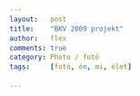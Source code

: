 ```yaml
---
layout:   post
title:    "BKV 2009 projekt"
author:   flex
comments: true
category: Photo / fotó
tags:     [fotó, én, mi, élet]

---
```


<link rel='stylesheet' href='unitegallery/css/unite-gallery.css' type='text/css' /> 
<link rel='stylesheet' href='unitegallery/themes/default/ug-theme-default.css' type='text/css' /> 

<script type='text/javascript' src='unitegallery/js/jquery-11.0.min.js'></script>
<script type='text/javascript' src='unitegallery/js/unitegallery.min.js'></script> 
<script type='text/javascript' src='unitegallery/themes/tiles/ug-theme-tiles.js'></script>

<div id="gallery" style="display:none; margin-bottom: .7em; margin-left: 0; margin-right: 0; margin-top: .5em;">

	<img alt="BKV 2009" data-description="BKV 2009" src="photos/BKV2009/3907714768_a01dcdb5fc_o.jpg" data-image="photoBKV2009ra/3907714768_a01dcdb5fc_o.jpg">
	<img alt="BKV 2009" data-description="BKV 2009" src="photos/BKV2009/img_0011_2_3890210790_o.jpg" data-image="photoBKV2009ra/img_0011_2_3890210790_o.jpg">
	<img alt="BKV 2009" data-description="BKV 2009" src="photos/BKV2009/img_0011_3889391271_o.jpg" data-image="photos/BKV2009/img_0011_3889391271_o.jpg">
	<img alt="BKV 2009" data-description="BKV 2009" src="photos/BKV2009/img_0013_3889391713_o.jpg" data-image="photos/BKV2009/img_0013_3889391713_o.jpg">
	<img alt="BKV 2009" data-description="BKV 2009" src="photos/BKV2009/img_0024_2_3889418079_o.jpg" data-image="photoBKV2009ra/img_0024_2_3889418079_o.jpg">
	<img alt="BKV 2009" data-description="BKV 2009" src="photos/BKV2009/img_0037_3890200180_o.jpg" data-image="photos/BKV2009/img_0037_3890200180_o.jpg">
	<img alt="BKV 2009" data-description="BKV 2009" src="photos/BKV2009/img_0038_3890200560_o.jpg" data-image="photos/BKV2009/img_0038_3890200560_o.jpg">
	<img alt="BKV 2009" data-description="BKV 2009" src="photos/BKV2009/img_0039_3889407527_o.jpg" data-image="photos/BKV2009/img_0039_3889407527_o.jpg">
	<img alt="BKV 2009" data-description="BKV 2009" src="photos/BKV2009/img_0043_3890211640_o.jpg" data-image="photos/BKV2009/img_0043_3890211640_o.jpg">
	<img alt="BKV 2009" data-description="BKV 2009" src="photos/BKV2009/img_0046_2_3890212124_o.jpg" data-image="photoBKV2009ra/img_0046_2_3890212124_o.jpg">
	<img alt="BKV 2009" data-description="BKV 2009" src="photos/BKV2009/img_0047_3890185954_o.jpg" data-image="photos/BKV2009/img_0047_3890185954_o.jpg">
	<img alt="BKV 2009" data-description="BKV 2009" src="photos/BKV2009/img_0052_3889407945_o.jpg" data-image="photos/BKV2009/img_0052_3889407945_o.jpg">
	<img alt="BKV 2009" data-description="BKV 2009" src="photos/BKV2009/img_0053_3890201778_o.jpg" data-image="photos/BKV2009/img_0053_3890201778_o.jpg">
	<img alt="BKV 2009" data-description="BKV 2009" src="photos/BKV2009/img_0054_3890202220_o.jpg" data-image="photos/BKV2009/img_0054_3890202220_o.jpg">
	<img alt="BKV 2009" data-description="BKV 2009" src="photos/BKV2009/img_0061_3889419403_o.jpg" data-image="photos/BKV2009/img_0061_3889419403_o.jpg">
	<img alt="BKV 2009" data-description="BKV 2009" src="photos/BKV2009/img_0066_3889409177_o.jpg" data-image="photos/BKV2009/img_0066_3889409177_o.jpg">
	<img alt="BKV 2009" data-description="BKV 2009" src="photos/BKV2009/img_0069_3889419851_o.jpg" data-image="photos/BKV2009/img_0069_3889419851_o.jpg">
	<img alt="BKV 2009" data-description="BKV 2009" src="photos/BKV2009/img_0070_3890186314_o.jpg" data-image="photos/BKV2009/img_0070_3890186314_o.jpg">
	<img alt="BKV 2009" data-description="BKV 2009" src="photos/BKV2009/img_0070_3890213528_o.jpg" data-image="photos/BKV2009/img_0070_3890213528_o.jpg">
	<img alt="BKV 2009" data-description="BKV 2009" src="photos/BKV2009/img_0071_3890213978_o.jpg" data-image="photos/BKV2009/img_0071_3890213978_o.jpg">
	<img alt="BKV 2009" data-description="BKV 2009" src="photos/BKV2009/img_0074_3889392997_o.jpg" data-image="photos/BKV2009/img_0074_3889392997_o.jpg">
	<img alt="BKV 2009" data-description="BKV 2009" src="photos/BKV2009/img_0090_3890214430_o.jpg" data-image="photos/BKV2009/img_0090_3890214430_o.jpg">
	<img alt="BKV 2009" data-description="BKV 2009" src="photos/BKV2009/img_0095_3889409639_o.jpg" data-image="photos/BKV2009/img_0095_3889409639_o.jpg">
	<img alt="BKV 2009" data-description="BKV 2009" src="photos/BKV2009/img_0103_3890214894_o.jpg" data-image="photos/BKV2009/img_0103_3890214894_o.jpg">
	<img alt="BKV 2009" data-description="BKV 2009" src="photos/BKV2009/img_0114_3889422099_o.jpg" data-image="photos/BKV2009/img_0114_3889422099_o.jpg">
	<img alt="BKV 2009" data-description="BKV 2009" src="photos/BKV2009/img_0116_3889410097_o.jpg" data-image="photos/BKV2009/img_0116_3889410097_o.jpg">
	<img alt="BKV 2009" data-description="BKV 2009" src="photos/BKV2009/img_0117_3889410399_o.jpg" data-image="photos/BKV2009/img_0117_3889410399_o.jpg">
	<img alt="BKV 2009" data-description="BKV 2009" src="photos/BKV2009/img_0124_3889410841_o.jpg" data-image="photos/BKV2009/img_0124_3889410841_o.jpg">
	<img alt="BKV 2009" data-description="BKV 2009" src="photos/BKV2009/img_0124_3889422513_o.jpg" data-image="photos/BKV2009/img_0124_3889422513_o.jpg">
	<img alt="BKV 2009" data-description="BKV 2009" src="photos/BKV2009/img_0165_3890216254_o.jpg" data-image="photos/BKV2009/img_0165_3890216254_o.jpg">
	<img alt="BKV 2009" data-description="BKV 2009" src="photos/BKV2009/img_0171_3889423457_o.jpg" data-image="photos/BKV2009/img_0171_3889423457_o.jpg">
	<img alt="BKV 2009" data-description="BKV 2009" src="photos/BKV2009/img_0179_3889411231_o.jpg" data-image="photos/BKV2009/img_0179_3889411231_o.jpg">
	<img alt="BKV 2009" data-description="BKV 2009" src="photos/BKV2009/img_0186_3889411651_o.jpg" data-image="photos/BKV2009/img_0186_3889411651_o.jpg">
	<img alt="BKV 2009" data-description="BKV 2009" src="photos/BKV2009/img_0193_3889412087_o.jpg" data-image="photos/BKV2009/img_0193_3889412087_o.jpg">
	<img alt="BKV 2009" data-description="BKV 2009" src="photos/BKV2009/img_0193_3889423873_o.jpg" data-image="photos/BKV2009/img_0193_3889423873_o.jpg">
	<img alt="BKV 2009" data-description="BKV 2009" src="photos/BKV2009/img_0201_3890217478_o.jpg" data-image="photos/BKV2009/img_0201_3890217478_o.jpg">
	<img alt="BKV 2009" data-description="BKV 2009" src="photos/BKV2009/img_0203_3889412559_o.jpg" data-image="photos/BKV2009/img_0203_3889412559_o.jpg">
	<img alt="BKV 2009" data-description="BKV 2009" src="photos/BKV2009/img_0213_3889412957_o.jpg" data-image="photos/BKV2009/img_0213_3889412957_o.jpg">
	<img alt="BKV 2009" data-description="BKV 2009" src="photos/BKV2009/img_0217_3890217940_o.jpg" data-image="photos/BKV2009/img_0217_3890217940_o.jpg">
	<img alt="BKV 2009" data-description="BKV 2009" src="photos/BKV2009/img_0223_3890206712_o.jpg" data-image="photos/BKV2009/img_0223_3890206712_o.jpg">
	<img alt="BKV 2009" data-description="BKV 2009" src="photos/BKV2009/img_0224_3890207112_o.jpg" data-image="photos/BKV2009/img_0224_3890207112_o.jpg">
	<img alt="BKV 2009" data-description="BKV 2009" src="photos/BKV2009/img_0225_3890218338_o.jpg" data-image="photos/BKV2009/img_0225_3890218338_o.jpg">
	<img alt="BKV 2009" data-description="BKV 2009" src="photos/BKV2009/img_0233_3890207504_o.jpg" data-image="photos/BKV2009/img_0233_3890207504_o.jpg">
	<img alt="BKV 2009" data-description="BKV 2009" src="photos/BKV2009/img_0234_3890207974_o.jpg" data-image="photos/BKV2009/img_0234_3890207974_o.jpg">
	<img alt="BKV 2009" data-description="BKV 2009" src="photos/BKV2009/img_0243_3890218766_o.jpg" data-image="photos/BKV2009/img_0243_3890218766_o.jpg">
	<img alt="BKV 2009" data-description="BKV 2009" src="photos/BKV2009/img_0270_3890187132_o.jpg" data-image="photos/BKV2009/img_0270_3890187132_o.jpg">
	<img alt="BKV 2009" data-description="BKV 2009" src="photos/BKV2009/img_0285_3890187440_o.jpg" data-image="photos/BKV2009/img_0285_3890187440_o.jpg">
	<img alt="BKV 2009" data-description="BKV 2009" src="photos/BKV2009/img_0290_3889415283_o.jpg" data-image="photos/BKV2009/img_0290_3889415283_o.jpg">
	<img alt="BKV 2009" data-description="BKV 2009" src="photos/BKV2009/img_0302_3890187832_o.jpg" data-image="photos/BKV2009/img_0302_3890187832_o.jpg">
	<img alt="BKV 2009" data-description="BKV 2009" src="photos/BKV2009/img_0308_3889394625_o.jpg" data-image="photos/BKV2009/img_0308_3889394625_o.jpg">
	<img alt="BKV 2009" data-description="BKV 2009" src="photos/BKV2009/img_0313_3889394985_o.jpg" data-image="photos/BKV2009/img_0313_3889394985_o.jpg">
	<img alt="BKV 2009" data-description="BKV 2009" src="photos/BKV2009/img_0316_2_3890208806_o.jpg" data-image="photoBKV2009ra/img_0316_2_3890208806_o.jpg">
	<img alt="BKV 2009" data-description="BKV 2009" src="photos/BKV2009/img_0317_2_3889415983_o.jpg" data-image="photoBKV2009ra/img_0317_2_3889415983_o.jpg">
	<img alt="BKV 2009" data-description="BKV 2009" src="photos/BKV2009/img_0318_2_3889416409_o.jpg" data-image="photoBKV2009ra/img_0318_2_3889416409_o.jpg">
	<img alt="BKV 2009" data-description="BKV 2009" src="photos/BKV2009/img_0319_2_3890209890_o.jpg" data-image="photoBKV2009ra/img_0319_2_3890209890_o.jpg">
	<img alt="BKV 2009" data-description="BKV 2009" src="photos/BKV2009/img_0327_3890210328_o.jpg" data-image="photos/BKV2009/img_0327_3890210328_o.jpg">
	<img alt="BKV 2009" data-description="BKV 2009" src="photos/BKV2009/img_0440_3890189166_o.jpg" data-image="photos/BKV2009/img_0440_3890189166_o.jpg">
	<img alt="BKV 2009" data-description="BKV 2009" src="photos/BKV2009/img_0455_3890219126_o.jpg" data-image="photos/BKV2009/img_0455_3890219126_o.jpg">
	<img alt="BKV 2009" data-description="BKV 2009" src="photos/BKV2009/img_0456_3889426395_o.jpg" data-image="photos/BKV2009/img_0456_3889426395_o.jpg">
	<img alt="BKV 2009" data-description="BKV 2009" src="photos/BKV2009/img_0457_3889426801_o.jpg" data-image="photos/BKV2009/img_0457_3889426801_o.jpg">
	<img alt="BKV 2009" data-description="BKV 2009" src="photos/BKV2009/img_0458_3889427209_o.jpg" data-image="photos/BKV2009/img_0458_3889427209_o.jpg">
	<img alt="BKV 2009" data-description="BKV 2009" src="photos/BKV2009/img_0460_3890189556_o.jpg" data-image="photos/BKV2009/img_0460_3890189556_o.jpg">
	<img alt="BKV 2009" data-description="BKV 2009" src="photos/BKV2009/img_0461_3890190004_o.jpg" data-image="photos/BKV2009/img_0461_3890190004_o.jpg">
	<img alt="BKV 2009" data-description="BKV 2009" src="photos/BKV2009/img_0470_3890220842_o.jpg" data-image="photos/BKV2009/img_0470_3890220842_o.jpg">
	<img alt="BKV 2009" data-description="BKV 2009" src="photos/BKV2009/img_0481_3889396753_o.jpg" data-image="photos/BKV2009/img_0481_3889396753_o.jpg">
	<img alt="BKV 2009" data-description="BKV 2009" src="photos/BKV2009/img_0486_3890190796_o.jpg" data-image="photos/BKV2009/img_0486_3890190796_o.jpg">
	<img alt="BKV 2009" data-description="BKV 2009" src="photos/BKV2009/img_0495_3890191160_o.jpg" data-image="photos/BKV2009/img_0495_3890191160_o.jpg">
	<img alt="BKV 2009" data-description="BKV 2009" src="photos/BKV2009/img_0496_3890191578_o.jpg" data-image="photos/BKV2009/img_0496_3890191578_o.jpg">
	<img alt="BKV 2009" data-description="BKV 2009" src="photos/BKV2009/img_0501_3889428113_o.jpg" data-image="photos/BKV2009/img_0501_3889428113_o.jpg">
	<img alt="BKV 2009" data-description="BKV 2009" src="photos/BKV2009/img_0603_3890192032_o.jpg" data-image="photos/BKV2009/img_0603_3890192032_o.jpg">
	<img alt="BKV 2009" data-description="BKV 2009" src="photos/BKV2009/img_0604_3889398715_o.jpg" data-image="photos/BKV2009/img_0604_3889398715_o.jpg">
	<img alt="BKV 2009" data-description="BKV 2009" src="photos/BKV2009/img_0605_3890192894_o.jpg" data-image="photos/BKV2009/img_0605_3890192894_o.jpg">
	<img alt="BKV 2009" data-description="BKV 2009" src="photos/BKV2009/img_0606_3890193354_o.jpg" data-image="photos/BKV2009/img_0606_3890193354_o.jpg">
	<img alt="BKV 2009" data-description="BKV 2009" src="photos/BKV2009/img_0625_3889389193_o.jpg" data-image="photos/BKV2009/img_0625_3889389193_o.jpg">
	<img alt="BKV 2009" data-description="BKV 2009" src="photos/BKV2009/img_0626_3889400009_o.jpg" data-image="photos/BKV2009/img_0626_3889400009_o.jpg">
	<img alt="BKV 2009" data-description="BKV 2009" src="photos/BKV2009/img_0636_3890194252_o.jpg" data-image="photos/BKV2009/img_0636_3890194252_o.jpg">
	<img alt="BKV 2009" data-description="BKV 2009" src="photos/BKV2009/img_0657_3889400885_o.jpg" data-image="photos/BKV2009/img_0657_3889400885_o.jpg">
	<img alt="BKV 2009" data-description="BKV 2009" src="photos/BKV2009/img_0664_3889389611_o.jpg" data-image="photos/BKV2009/img_0664_3889389611_o.jpg">
	<img alt="BKV 2009" data-description="BKV 2009" src="photos/BKV2009/img_0668_3890195188_o.jpg" data-image="photos/BKV2009/img_0668_3890195188_o.jpg">
	<img alt="BKV 2009" data-description="BKV 2009" src="photos/BKV2009/img_0669_3889401813_o.jpg" data-image="photos/BKV2009/img_0669_3889401813_o.jpg">
	<img alt="BKV 2009" data-description="BKV 2009" src="photos/BKV2009/img_0675_3889402233_o.jpg" data-image="photos/BKV2009/img_0675_3889402233_o.jpg">
	<img alt="BKV 2009" data-description="BKV 2009" src="photos/BKV2009/img_0751_3889390001_o.jpg" data-image="photos/BKV2009/img_0751_3889390001_o.jpg">
	<img alt="BKV 2009" data-description="BKV 2009" src="photos/BKV2009/img_0912_3890196540_o.jpg" data-image="photos/BKV2009/img_0912_3890196540_o.jpg">
	<img alt="BKV 2009" data-description="BKV 2009" src="photos/BKV2009/img_0914_3890196916_o.jpg" data-image="photos/BKV2009/img_0914_3890196916_o.jpg">
	<img alt="BKV 2009" data-description="BKV 2009" src="photos/BKV2009/img_0947_3890221734_o.jpg" data-image="photos/BKV2009/img_0947_3890221734_o.jpg">
	<img alt="BKV 2009" data-description="BKV 2009" src="photos/BKV2009/img_0953_3889390413_o.jpg" data-image="photos/BKV2009/img_0953_3889390413_o.jpg">
	<img alt="BKV 2009" data-description="BKV 2009" src="photos/BKV2009/img_0955_3889403493_o.jpg" data-image="photos/BKV2009/img_0955_3889403493_o.jpg">
	<img alt="BKV 2009" data-description="BKV 2009" src="photos/BKV2009/img_0961_3889403909_o.jpg" data-image="photos/BKV2009/img_0961_3889403909_o.jpg">
	<img alt="BKV 2009" data-description="BKV 2009" src="photos/BKV2009/img_0962_3889404315_o.jpg" data-image="photos/BKV2009/img_0962_3889404315_o.jpg">
	<img alt="BKV 2009" data-description="BKV 2009" src="photos/BKV2009/img_0986_3889390875_o.jpg" data-image="photos/BKV2009/img_0986_3889390875_o.jpg">
	<img alt="BKV 2009" data-description="BKV 2009" src="photos/BKV2009/img_0986_3889404743_o.jpg" data-image="photos/BKV2009/img_0986_3889404743_o.jpg">
	<img alt="BKV 2009" data-description="BKV 2009" src="photos/BKV2009/img_0987_3889405201_o.jpg" data-image="photos/BKV2009/img_0987_3889405201_o.jpg">
	<img alt="BKV 2009" data-description="BKV 2009" src="photos/BKV2009/img_0993_3890222132_o.jpg" data-image="photos/BKV2009/img_0993_3890222132_o.jpg">
	<img alt="BKV 2009" data-description="BKV 2009" src="photos/BKV2009/img_0994_3890222552_o.jpg" data-image="photos/BKV2009/img_0994_3890222552_o.jpg">
	<img alt="BKV 2009" data-description="BKV 2009" src="photos/BKV2009/img_0996_3889405659_o.jpg" data-image="photos/BKV2009/img_0996_3889405659_o.jpg">
	<img alt="BKV 2009" data-description="BKV 2009" src="photos/BKV2009/img_0998_3890199768_o.jpg" data-image="photos/BKV2009/img_0998_3890199768_o.jpg">
	<img alt="BKV 2009" data-description="BKV 2009" src="photos/BKV2009/img_2334_3890223034_o.jpg" data-image="photos/BKV2009/img_2334_3890223034_o.jpg">
	<img alt="BKV 2009" data-description="BKV 2009" src="photos/BKV2009/img_2338_3889430235_o.jpg" data-image="photos/BKV2009/img_2338_3889430235_o.jpg">
	<img alt="BKV 2009" data-description="BKV 2009" src="photos/BKV2009/img_2351_3890223886_o.jpg" data-image="photos/BKV2009/img_2351_3890223886_o.jpg">
	<img alt="BKV 2009" data-description="BKV 2009" src="photos/BKV2009/img_2354_3889431031_o.jpg" data-image="photos/BKV2009/img_2354_3889431031_o.jpg">
	<img alt="BKV 2009" data-description="BKV 2009" src="photos/BKV2009/img_2373_3890224624_o.jpg" data-image="photos/BKV2009/img_2373_3890224624_o.jpg">
	<img alt="BKV 2009" data-description="BKV 2009" src="photos/BKV2009/img_2374_3890224948_o.jpg" data-image="photos/BKV2009/img_2374_3890224948_o.jpg">
	<img alt="BKV 2009" data-description="BKV 2009" src="photos/BKV2009/img_2376_3890225294_o.jpg" data-image="photos/BKV2009/img_2376_3890225294_o.jpg">
	<img alt="BKV 2009" data-description="BKV 2009" src="photos/BKV2009/img_2377_3889432527_o.jpg" data-image="photos/BKV2009/img_2377_3889432527_o.jpg">
	<img alt="BKV 2009" data-description="BKV 2009" src="photos/BKV2009/img_2378_3889432915_o.jpg" data-image="photos/BKV2009/img_2378_3889432915_o.jpg">
	<img alt="BKV 2009" data-description="BKV 2009" src="photos/BKV2009/img_3141_3890226400_o.jpg" data-image="photos/BKV2009/img_3141_3890226400_o.jpg">
	<img alt="BKV 2009" data-description="BKV 2009" src="photos/BKV2009/img_3160_3890226732_o.jpg" data-image="photos/BKV2009/img_3160_3890226732_o.jpg">
	<img alt="BKV 2009" data-description="BKV 2009" src="photos/BKV2009/img_3161_3890227144_o.jpg" data-image="photos/BKV2009/img_3161_3890227144_o.jpg">
	<img alt="BKV 2009" data-description="BKV 2009" src="photos/BKV2009/img_3194_3890227506_o.jpg" data-image="photos/BKV2009/img_3194_3890227506_o.jpg">
	<img alt="BKV 2009" data-description="BKV 2009" src="photos/BKV2009/img_3195_3890228110_o.jpg" data-image="photos/BKV2009/img_3195_3890228110_o.jpg">
	<img alt="BKV 2009" data-description="BKV 2009" src="photos/BKV2009/img_3249_3890228506_o.jpg" data-image="photos/BKV2009/img_3249_3890228506_o.jpg">
	<img alt="BKV 2009" data-description="BKV 2009" src="photos/BKV2009/img_3272_3889435819_o.jpg" data-image="photos/BKV2009/img_3272_3889435819_o.jpg">
	<img alt="BKV 2009" data-description="BKV 2009" src="photos/BKV2009/img_3278_3889436235_o.jpg" data-image="photos/BKV2009/img_3278_3889436235_o.jpg">
	<img alt="BKV 2009" data-description="BKV 2009" src="photos/BKV2009/img_3279_3890229758_o.jpg" data-image="photos/BKV2009/img_3279_3890229758_o.jpg">
	<img alt="BKV 2009" data-description="BKV 2009" src="photos/BKV2009/img_3311_3890230094_o.jpg" data-image="photos/BKV2009/img_3311_3890230094_o.jpg">
	<img alt="BKV 2009" data-description="BKV 2009" src="photos/BKV2009/img_3312_3890230534_o.jpg" data-image="photos/BKV2009/img_3312_3890230534_o.jpg">
	<img alt="BKV 2009" data-description="BKV 2009" src="photos/BKV2009/img_3323_3890230928_o.jpg" data-image="photos/BKV2009/img_3323_3890230928_o.jpg">
	<img alt="BKV 2009" data-description="BKV 2009" src="photos/BKV2009/img_3325_3889438225_o.jpg" data-image="photos/BKV2009/img_3325_3889438225_o.jpg">
	<img alt="BKV 2009" data-description="BKV 2009" src="photos/BKV2009/img_4354_4231175112_o.jpg" data-image="photos/BKV2009/img_4354_4231175112_o.jpg">
	<img alt="BKV 2009" data-description="BKV 2009" src="photos/BKV2009/img_4395_4231177638_o.jpg" data-image="photos/BKV2009/img_4395_4231177638_o.jpg">
	<img alt="BKV 2009" data-description="BKV 2009" src="photos/BKV2009/img_4412_4230412205_o.jpg" data-image="photos/BKV2009/img_4412_4230412205_o.jpg">
	<img alt="BKV 2009" data-description="BKV 2009" src="photos/BKV2009/img_4443_4231176154_o.jpg" data-image="photos/BKV2009/img_4443_4231176154_o.jpg">
	<img alt="BKV 2009" data-description="BKV 2009" src="photos/BKV2009/img_4516_4231178236_o.jpg" data-image="photos/BKV2009/img_4516_4231178236_o.jpg">
	<img alt="BKV 2009" data-description="BKV 2009" src="photos/BKV2009/img_5225_4230407299_o.jpg" data-image="photos/BKV2009/img_5225_4230407299_o.jpg">
	<img alt="BKV 2009" data-description="BKV 2009" src="photos/BKV2009/img_5226_4231178068_o.jpg" data-image="photos/BKV2009/img_5226_4231178068_o.jpg">
	<img alt="BKV 2009" data-description="BKV 2009" src="photos/BKV2009/img_5243_4230408053_o.jpg" data-image="photos/BKV2009/img_5243_4230408053_o.jpg">
	<img alt="BKV 2009" data-description="BKV 2009" src="photos/BKV2009/img_5284_4230411975_o.jpg" data-image="photos/BKV2009/img_5284_4230411975_o.jpg">
	<img alt="BKV 2009" data-description="BKV 2009" src="photos/BKV2009/img_5301_4230409821_o.jpg" data-image="photos/BKV2009/img_5301_4230409821_o.jpg">
	<img alt="BKV 2009" data-description="BKV 2009" src="photos/BKV2009/img_5312_4230409097_o.jpg" data-image="photos/BKV2009/img_5312_4230409097_o.jpg">
	<img alt="BKV 2009" data-description="BKV 2009" src="photos/BKV2009/img_5339_4231175576_o.jpg" data-image="photos/BKV2009/img_5339_4231175576_o.jpg">
	<img alt="BKV 2009" data-description="BKV 2009" src="photos/BKV2009/img_5380_4231178472_o.jpg" data-image="photos/BKV2009/img_5380_4231178472_o.jpg">
	<img alt="BKV 2009" data-description="BKV 2009" src="photos/BKV2009/img_5532_4230409341_o.jpg" data-image="photos/BKV2009/img_5532_4230409341_o.jpg">
	<img alt="BKV 2009" data-description="BKV 2009" src="photos/BKV2009/img_5571_4230411769_o.jpg" data-image="photos/BKV2009/img_5571_4230411769_o.jpg">
	<img alt="BKV 2009" data-description="BKV 2009" src="photos/BKV2009/img_5613_4230410585_o.jpg" data-image="photos/BKV2009/img_5613_4230410585_o.jpg">
	<img alt="BKV 2009" data-description="BKV 2009" src="photos/BKV2009/img_7113_4231174882_o.jpg" data-image="photos/BKV2009/img_7113_4231174882_o.jpg">
	<img alt="BKV 2009" data-description="BKV 2009" src="photos/BKV2009/img_7114_4230411535_o.jpg" data-image="photos/BKV2009/img_7114_4230411535_o.jpg">
	<img alt="BKV 2009" data-description="BKV 2009" src="photos/BKV2009/img_7123_4231176858_o.jpg" data-image="photos/BKV2009/img_7123_4231176858_o.jpg">

</div>

<script type="text/javascript"> 
	
	jQuery( document ).ready( function() { jQuery( "#gallery" ).unitegallery( {

		tiles_space_between_cols:      2,
		tiles_justified_space_between: 2,
		tiles_col_width:               300,
		tile_enable_shadow:            false,
			tile_shadow_h: 			   3,			//position of horizontal shadow
			tile_shadow_v: 			   3,			//position of vertical shadow
			tile_shadow_blur: 		   5,			//shadow blur
			tile_shadow_spread: 	   2,			//shadow spread
			tile_shadow_color: 		   "#2B2B2B",	//shadow color

		theme_gallery_padding:         0,
		tiles_type: 				   "justified",

		gallery_width: 				   "100%",
		tiles_exact_width: 			   false,

	} ) } );
										   
</script>